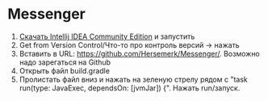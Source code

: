 # Messenger
1) [Скачать Intellij IDEA Community Edition](https://www.jetbrains.com/idea/download/#section=windows) и запустить
2) Get from Version Control/Что-то про контроль версий -> нажать
3) Вставить в URL: https://github.com/Hersemerk/Messenger/. Возможно надо зарегаться на Github
4) Открыть файл build.gradle
5) Пролистать файл вниз и нажать на зеленую стрелу рядом с "task run(type: JavaExec, dependsOn: [jvmJar]) {". Нажать run/запуск.

